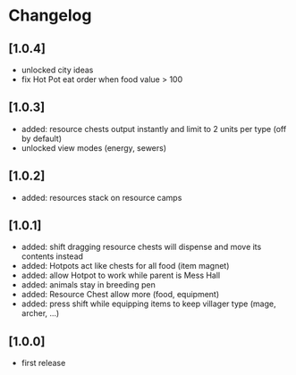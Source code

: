 # Changelog

## [1.0.4]
- unlocked city ideas
- fix Hot Pot eat order when food value > 100

## [1.0.3]
- added: resource chests output instantly and limit to 2 units per type (off by default)
- unlocked view modes (energy, sewers)

## [1.0.2]
- added: resources stack on resource camps

## [1.0.1]
- added: shift dragging resource chests will dispense and move its contents instead
- added: Hotpots act like chests for all food (item magnet)
- added: allow Hotpot to work while parent is Mess Hall
- added: animals stay in breeding pen
- added: Resource Chest allow more (food, equipment)
- added: press shift while equipping items to keep villager type (mage, archer, ...)

## [1.0.0]
- first release